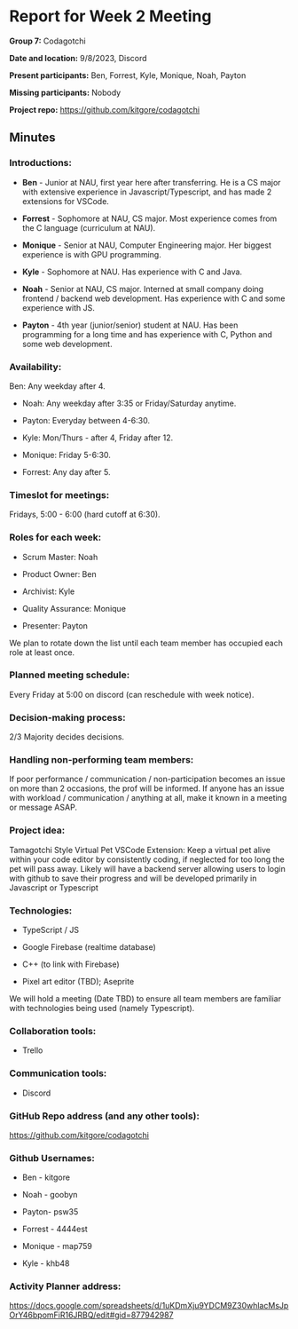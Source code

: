 # Report for Week 2 Meeting

**Group 7:** Codagotchi

**Date and location:** 9/8/2023, Discord

**Present participants:** Ben, Forrest, Kyle, Monique, Noah, Payton 

**Missing participants:** Nobody

**Project repo:** <span style="text-decoration:underline;">https://github.com/kitgore/codagotchi</span>

## Minutes

### Introductions:

- **Ben** - Junior at NAU, first year here after transferring. He is a CS major with extensive experience in Javascript/Typescript, and has made 2 extensions for VSCode.

- **Forrest** - Sophomore at NAU, CS major. Most experience comes from the C language (curriculum at NAU).

- **Monique** - Senior at NAU, Computer Engineering major. Her biggest experience is with GPU programming.

- **Kyle** - Sophomore at NAU. Has experience with C and Java.

- **Noah** - Senior at NAU, CS major. Interned at small company doing frontend / backend web development. Has experience with C and some experience with JS.

- **Payton** - 4th year (junior/senior) student at NAU. Has been programming for a long time and has experience with C, Python and some web development.

### Availability:

Ben: Any weekday after 4.

- Noah: Any weekday after 3:35 or Friday/Saturday anytime.

- Payton: Everyday between 4-6:30.

- Kyle: Mon/Thurs - after 4, Friday after 12.

- Monique: Friday 5-6:30.

- Forrest: Any day after 5.

### Timeslot for meetings:

Fridays, 5:00 - 6:00 (hard cutoff at 6:30).

### Roles for each week:

- Scrum Master: Noah

- Product Owner: Ben

- Archivist: Kyle

- Quality Assurance: Monique

- Presenter: Payton

We plan to rotate down the list until each team member has occupied each role at least once.

### Planned meeting schedule:

Every Friday at 5:00 on discord (can reschedule with week notice).

### Decision-making process:

2/3 Majority decides decisions.

### Handling non-performing team members:

If poor performance / communication / non-participation becomes an issue on more than 2 occasions, the prof will be informed. If anyone has an issue with workload / communication / anything at all, make it known in a meeting or message ASAP.

### Project idea:

Tamagotchi Style Virtual Pet VSCode Extension: Keep a virtual pet alive within your code editor by consistently coding, if neglected for too long the pet will pass away. Likely will have a backend server allowing users to login with github to save their progress and will be developed primarily in Javascript or Typescript

### Technologies:

- TypeScript / JS

- Google Firebase (realtime database)

- C++ (to link with Firebase)

- Pixel art editor (TBD); Aseprite

We will hold a meeting (Date TBD) to ensure all team members are familiar with technologies being used (namely Typescript).

### Collaboration tools:

- Trello

### Communication tools:

- Discord

### GitHub Repo address (and any other tools):

<span style="text-decoration:underline;">https://github.com/kitgore/codagotchi</span>

### Github Usernames:

- Ben - kitgore

- Noah - goobyn

- Payton- psw35

- Forrest - 4444est 

- Monique - map759

- Kyle - khb48

### Activity Planner address:

<span style="text-decoration:underline;">https://docs.google.com/spreadsheets/d/1uKDmXju9YDCM9Z30whlacMsJpOrY46bpomFiR16JRBQ/edit#gid=877942987</span>
